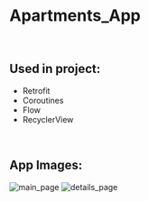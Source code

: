 # Apartments_App

</br>

## Used in project:
- Retrofit
- Coroutines
- Flow
- RecyclerView

</br>

## App Images:
![main_page](https://user-images.githubusercontent.com/107555010/182670938-831ce6ac-34cb-41f9-95d1-82201c606ea0.png)
![details_page](https://user-images.githubusercontent.com/107555010/182670942-5a272249-ec69-479e-be4d-1b34549dceda.png)
